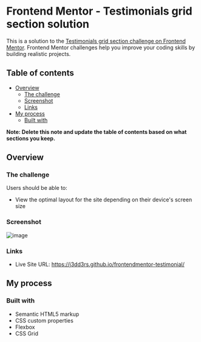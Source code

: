 # Frontend Mentor - Testimonials grid section solution

This is a solution to the [Testimonials grid section challenge on Frontend Mentor](https://www.frontendmentor.io/challenges/testimonials-grid-section-Nnw6J7Un7). Frontend Mentor challenges help you improve your coding skills by building realistic projects. 

## Table of contents

- [Overview](#overview)
  - [The challenge](#the-challenge)
  - [Screenshot](#screenshot)
  - [Links](#links)
- [My process](#my-process)
  - [Built with](#built-with)


**Note: Delete this note and update the table of contents based on what sections you keep.**

## Overview

### The challenge

Users should be able to:

- View the optimal layout for the site depending on their device's screen size

### Screenshot

![image](https://github.com/user-attachments/assets/14e9b826-ebd4-4e55-965c-ef2cbcf7b37b)

### Links

- Live Site URL: https://j3dd3rs.github.io/frontendmentor-testimonial/

## My process

### Built with

- Semantic HTML5 markup
- CSS custom properties
- Flexbox
- CSS Grid
